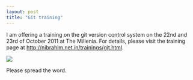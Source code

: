 ```yaml
---
layout: post
title: "Git training"
---
```


I am offering a training on the git version control system on the 22nd and 23rd of October 2011 at The Millenia. For details, please visit the training page at http://nibrahim.net.in/trainings/git.html.

<a href='http://git-training.doattend.com'><img src='http://doattend.com/assets/btnw-res-ticket.png'/></a>

Please spread the word.



